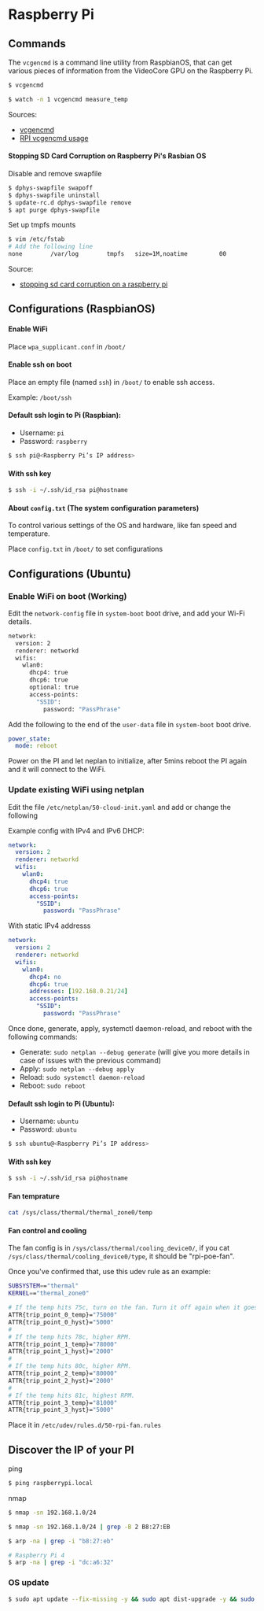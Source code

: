 # Raspberry Pi

## Commands

The `vcgencmd` is a command line utility from RaspbianOS, that can get various pieces of information from the VideoCore GPU on the Raspberry Pi.

```bash
$ vcgencmd
```
```bash
$ watch -n 1 vcgencmd measure_temp
```

Sources:

* [vcgencmd](https://www.raspberrypi.org/documentation/raspbian/applications/vcgencmd.md)
* [RPI vcgencmd usage](https://elinux.org/RPI_vcgencmd_usage)

#### Stopping SD Card Corruption on Raspberry Pi's Rasbian OS

Disable and remove swapfile
```bash
$ dphys-swapfile swapoff
$ dphys-swapfile uninstall
$ update-rc.d dphys-swapfile remove
$ apt purge dphys-swapfile
```

Set up tmpfs mounts
```bash
$ vim /etc/fstab
# Add the following line
none        /var/log        tmpfs   size=1M,noatime         00
```

Source: 
* [stopping sd card corruption on a raspberry pi](http://ideaheap.com/2013/07/stopping-sd-card-corruption-on-a-raspberry-pi/)

## Configurations (RaspbianOS)
 
#### Enable WiFi

Place `wpa_supplicant.conf` in `/boot/`

#### Enable ssh on boot

Place an empty file (named `ssh`) in `/boot/` to enable ssh access.

Example: `/boot/ssh`

#### Default ssh login to Pi (Raspbian):

- Username: `pi`
- Password: `raspberry`

```bash
$ ssh pi@<Raspberry Pi’s IP address>
```

#### With ssh key

```bash
$ ssh -i ~/.ssh/id_rsa pi@hostname
```

#### About `config.txt` (The system configuration parameters)

To control various settings of the OS and hardware, like fan speed and temperature.

Place `config.txt` in `/boot/` to set configurations

## Configurations (Ubuntu)

### Enable WiFi on boot (Working)

Edit the `network-config` file in `system-boot` boot drive, and add your Wi-Fi details.

```bash
network:
  version: 2
  renderer: networkd
  wifis:
    wlan0:
      dhcp4: true
      dhcp6: true
      optional: true
      access-points:
        "SSID":
          password: "PassPhrase"
```

Add the following to the end of the `user-data` file in `system-boot` boot drive.

```yaml
power_state:
  mode: reboot
```

Power on the PI and let neplan to initialize, after 5mins reboot the PI again and it will connect to the WiFi.

### Update existing WiFi using netplan

Edit the file `/etc/netplan/50-cloud-init.yaml` and add or change the following

Example config with IPv4 and IPv6 DHCP:

```yaml
network:
  version: 2
  renderer: networkd
  wifis:
    wlan0:
      dhcp4: true
      dhcp6: true
      access-points:
        "SSID":
          password: "PassPhrase"
```

With static IPv4 addresss

```yaml
network:
  version: 2
  renderer: networkd
  wifis:
    wlan0:
      dhcp4: no
      dhcp6: true
      addresses: [192.168.0.21/24]
      access-points:
        "SSID":
          password: "PassPhrase"
```

Once done, generate, apply, systemctl daemon-reload, and reboot with the following commands:

- Generate: `sudo netplan --debug generate` (will give you more details in case of issues with the previous command)
- Apply: `sudo netplan --debug apply`
- Reload: `sudo systemctl daemon-reload`
- Reboot: `sudo reboot`

#### Default ssh login to Pi (Ubuntu):

- Username: `ubuntu`
- Password: `ubuntu`

```bash
$ ssh ubuntu@<Raspberry Pi’s IP address>
```

#### With ssh key

```bash
$ ssh -i ~/.ssh/id_rsa pi@hostname
```

#### Fan temprature

```bash
cat /sys/class/thermal/thermal_zone0/temp
```

#### Fan control and cooling

The fan config is in `/sys/class/thermal/cooling_device0/`, if you cat `/sys/class/thermal/cooling_device0/type`, it should be "rpi-poe-fan".

Once you've confirmed that, use this udev rule as an example:

```bash
SUBSYSTEM=="thermal"
KERNEL=="thermal_zone0"

# If the temp hits 75c, turn on the fan. Turn it off again when it goes back down to 70.
ATTR{trip_point_0_temp}="75000"
ATTR{trip_point_0_hyst}="5000"
#
# If the temp hits 78c, higher RPM.
ATTR{trip_point_1_temp}="78000"
ATTR{trip_point_1_hyst}="2000"
#
# If the temp hits 80c, higher RPM.
ATTR{trip_point_2_temp}="80000"
ATTR{trip_point_2_hyst}="2000"
#
# If the temp hits 81c, highest RPM.
ATTR{trip_point_3_temp}="81000"
ATTR{trip_point_3_hyst}="5000"
```

Place it in `/etc/udev/rules.d/50-rpi-fan.rules`

## Discover the IP of your PI

ping

```bash
$ ping raspberrypi.local
```

nmap

```bash
$ nmap -sn 192.168.1.0/24

$ nmap -sn 192.168.1.0/24 | grep -B 2 B8:27:EB

$ arp -na | grep -i "b8:27:eb"

# Raspberry Pi 4
$ arp -na | grep -i "dc:a6:32"
```

### OS update

```bash
$ sudo apt update --fix-missing -y && sudo apt dist-upgrade -y && sudo apt autoremove --purge -y
```
